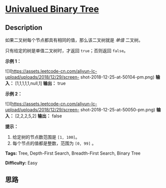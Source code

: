 # [Univalued Binary Tree][title]

## Description

如果二叉树每个节点都具有相同的值，那么该二叉树就是 _单值_ 二叉树。

只有给定的树是单值二叉树时，才返回 `true`；否则返回 `false`。



**示例 1：**

![](https://assets.leetcode-cn.com/aliyun-lc-upload/uploads/2018/12/29/screen-
shot-2018-12-25-at-50104-pm.png)
            **输入：** [1,1,1,1,1,null,1]    **输出：** true    

**示例 2：**

![](https://assets.leetcode-cn.com/aliyun-lc-upload/uploads/2018/12/29/screen-
shot-2018-12-25-at-50050-pm.png)
            **输入：** [2,2,2,5,2]    **输出：** false    



**提示：**

  1. 给定树的节点数范围是 `[1, 100]`。
  2. 每个节点的值都是整数，范围为 `[0, 99]` 。


**Tags:** Tree, Depth-First Search, Breadth-First Search, Binary Tree

**Difficulty:** Easy

## 思路

[title]: https://leetcode-cn.com/problems/univalued-binary-tree
